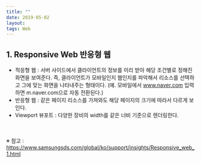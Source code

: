 ```yaml
---
title: ""
date: 2019-05-02
layout:
tags: Web
---
```


## 1. Responsive Web 반응형 웹
- 적응형 웹 : 서버 사이드에서 클라이언트의 정보를 미리 받아 해당 조건별로 정해진 화면을 보여준다. 즉, 클라이언트가 모바일인지 웹인지를 파악해서 리소스를 선택하고 그에 맞는 화면을 나타내주는 형태이다.
(예. 모바일에서 www.naver.com 입력 하면 m.naver.com으로 자동 전환된다.)
- 반응형 웹 : 같은 페이지 리소스를 가져와도 해당 페이지의 크기에 따라서 다르게 보인다.
- Viewport 뷰포트 : 다양한 장비의 width를 같은 너비 기준으로 렌더링한다. 


<br><br>
※ 참고 : https://www.samsungsds.com/global/ko/support/insights/Responsive_web_1.html
